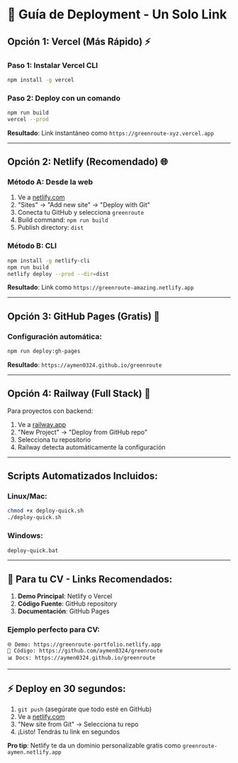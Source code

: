 # 🚀 Guía de Deployment - Un Solo Link

## **Opción 1: Vercel (Más Rápido) ⚡**

### Paso 1: Instalar Vercel CLI
```bash
npm install -g vercel
```

### Paso 2: Deploy con un comando
```bash
npm run build
vercel --prod
```

**Resultado**: Link instantáneo como `https://greenroute-xyz.vercel.app`

---

## **Opción 2: Netlify (Recomendado) 🌐**

### Método A: Desde la web
1. Ve a [netlify.com](https://netlify.com)
2. "Sites" → "Add new site" → "Deploy with Git"
3. Conecta tu GitHub y selecciona `greenroute`
4. Build command: `npm run build`
5. Publish directory: `dist`

### Método B: CLI
```bash
npm install -g netlify-cli
npm run build
netlify deploy --prod --dir=dist
```

**Resultado**: Link como `https://greenroute-amazing.netlify.app`

---

## **Opción 3: GitHub Pages (Gratis) 📱**

### Configuración automática:
```bash
npm run deploy:gh-pages
```

**Resultado**: `https://aymen0324.github.io/greenroute`

---

## **Opción 4: Railway (Full Stack) 🚂**

Para proyectos con backend:
1. Ve a [railway.app](https://railway.app)
2. "New Project" → "Deploy from GitHub repo"
3. Selecciona tu repositorio
4. Railway detecta automáticamente la configuración

---

## **Scripts Automatizados Incluidos:**

### Linux/Mac:
```bash
chmod +x deploy-quick.sh
./deploy-quick.sh
```

### Windows:
```bash
deploy-quick.bat
```

---

## **🎯 Para tu CV - Links Recomendados:**

1. **Demo Principal**: Netlify o Vercel
2. **Código Fuente**: GitHub repository
3. **Documentación**: GitHub Pages

### Ejemplo perfecto para CV:
```
🌐 Demo: https://greenroute-portfolio.netlify.app
📱 Código: https://github.com/aymen0324/greenroute
📊 Docs: https://aymen0324.github.io/greenroute
```

---

## **⚡ Deploy en 30 segundos:**

1. `git push` (asegúrate que todo esté en GitHub)
2. Ve a [netlify.com](https://netlify.com) 
3. "New site from Git" → Selecciona tu repo
4. ¡Listo! Tendrás tu link en segundos

**Pro tip**: Netlify te da un dominio personalizable gratis como `greenroute-aymen.netlify.app`
